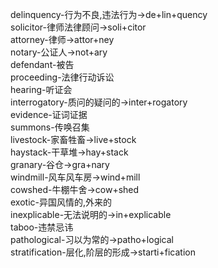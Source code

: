 delinquency-行为不良,违法行为->de+lin+quency<br>
solicitor-律师法律顾问->soli+citor<br>
attorney-律师->attor+ney<br>
notary-公证人->not+ary<br>
defendant-被告<br>
proceeding-法律行动诉讼<br>
hearing-听证会<br>
interrogatory-质问的疑问的->inter+rogatory<br>
evidence-证词证据<br>
summons-传唤召集<br>
livestock-家畜牲畜->live+stock<br>
haystack-干草堆->hay+stack<br>
granary-谷仓->gra+nary<br>
windmill-风车风车房->wind+mill<br>
cowshed-牛棚牛舍->cow+shed<br>
exotic-异国风情的,外来的<br>
inexplicable-无法说明的->in+explicable<br>
taboo-违禁忌讳<br>
pathological-习以为常的->patho+logical<br>
stratification-层化,阶层的形成->starti+fication<br>
<br>
<br>